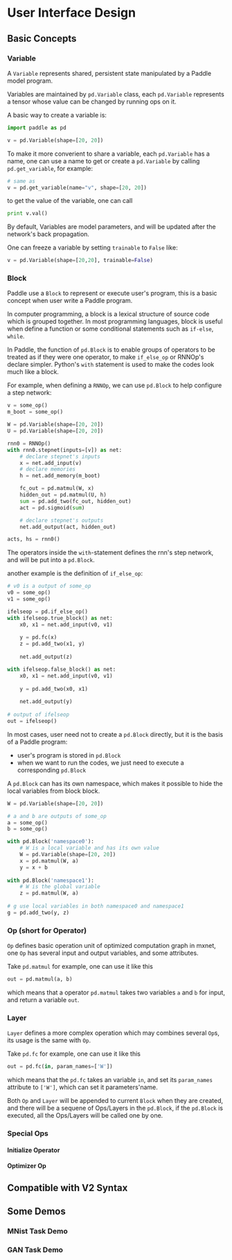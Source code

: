 # User Interface Design

## Basic Concepts
### Variable
A `Variable` represents shared, persistent state manipulated by a Paddle model program.

Variables are maintained by `pd.Variable` class,
each `pd.Variable` represents a tensor whose value can be changed by running ops on it.

A basic way to create a variable is:

```python
import paddle as pd

v = pd.Variable(shape=[20, 20])
```

To make it more converient to share a variable, each `pd.Variable` has a name, 
one can use a name to get or create a `pd.Variable` by calling `pd.get_variable`, for example:

```python
# same as 
v = pd.get_variable(name="v", shape=[20, 20])
```

to get the value of the variable, one can call

```python
print v.val()
```

By default, Variables are model parameters, and will be updated after the network's back propagation.

One can freeze a variable by setting `trainable` to `False` like:

```python
v = pd.Variable(shape=[20,20], trainable=False)
```

### Block
Paddle use a `Block` to represent or execute user's program, 
this is a basic concept when user write a Paddle program.

In computer programming, a block is a lexical structure of source code which is grouped together. 
In most programming languages, block is useful when define a function or some conditional statements such as `if-else`, `while`.

In Paddle, the function of `pd.Block` is to enable groups of operators to be treated as if they were one operator, to make `if_else_op` or RNNOp's declare simpler. Python's `with` statement is used to make the codes look much like a block.

For example, when defining a `RNNOp`, we can use `pd.Block` to help configure a step network:

```python
v = some_op()
m_boot = some_op()

W = pd.Variable(shape=[20, 20])
U = pd.Variable(shape=[20, 20])

rnn0 = RNNOp()
with rnn0.stepnet(inputs=[v]) as net:
    # declare stepnet's inputs
    x = net.add_input(v)
    # declare memories
    h = net.add_memory(m_boot)

    fc_out = pd.matmul(W, x)
    hidden_out = pd.matmul(U, h)
    sum = pd.add_two(fc_out, hidden_out)
    act = pd.sigmoid(sum)

    # declare stepnet's outputs
    net.add_output(act, hidden_out)

acts, hs = rnn0()
```

The operators inside the `with`-statement defines the rnn's step network, 
and will be put into a `pd.Block`.

another example is the definition of `if_else_op`:

```python
# v0 is a output of some_op
v0 = some_op()
v1 = some_op()

ifelseop = pd.if_else_op()
with ifelseop.true_block() as net:
    x0, x1 = net.add_input(v0, v1)
    
    y = pd.fc(x)
    z = pd.add_two(x1, y)
    
    net.add_output(z)

with ifelseop.false_block() as net:
    x0, x1 = net.add_input(v0, v1)
    
    y = pd.add_two(x0, x1)
    
    net.add_output(y)
    
# output of ifelseop
out = ifelseop()
```

In most cases, user need not to create a `pd.Block` directly, but it is the basis of a Paddle program:

- user's program is stored in `pd.Block`
- when we want to run the codes, we just need to execute a corresponding `pd.Block`

A `pd.Block` can has its own namespace, which makes it possible to hide the local variables from block block.

```python
W = pd.Variable(shape=[20, 20])

# a and b are outputs of some_op
a = some_op()
b = some_op()

with pd.Block('namespace0'):
    # W is a local variable and has its own value
    W = pd.Variable(shape=[20, 20])
    x = pd.matmul(W, a)
    y = x + b
    
with pd.Block('namespace1'):
    # W is the global variable
    z = pd.matmul(W, a)
    
# g use local variables in both namespace0 and namespace1
g = pd.add_two(y, z)
```


### Op (short for Operator)
`Op` defines basic operation unit of optimized computation graph in mxnet, one `Op` has several input and output variables, and some attributes.

Take `pd.matmul` for example, one can use it like this

```python
out = pd.matmul(a, b)
```
which means that a operator `pd.matmul` takes two variables `a` and `b` for input, 
and return a variable `out`.

### Layer
`Layer` defines a more complex operation which may combines several `Op`s, its usage is the same with `Op`.

Take `pd.fc` for example, one can use it like this
```python
out = pd.fc(in, param_names=['W'])
```
which means that the `pd.fc` takes an variable `in`, and set its `param_names` attribute to `['W']`, 
which can set it parameters'name.

Both `Op` and `Layer` will be appended to current `Block` when they are created,
and there will be a sequene of Ops/Layers in the `pd.Block`,
if the `pd.Block` is executed, all the Ops/Layers will be called one by one.

### Special Ops
#### Initialize Operator
#### Optimizer Op

## Compatible with V2 Syntax

## Some Demos
### MNist Task Demo
### GAN Task Demo
